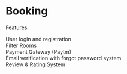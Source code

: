 # Booking

Features:

User login and registration
<br>
Filter Rooms
<br>
Payment Gateway (Paytm)
<br>
Email verification with forgot password system
<br>
Review & Rating System
